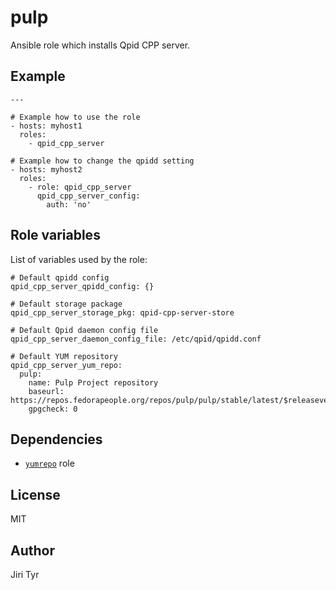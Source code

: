 pulp
====

Ansible role which installs Qpid CPP server.


Example
-------

```
---

# Example how to use the role
- hosts: myhost1
  roles:
    - qpid_cpp_server

# Example how to change the qpidd setting
- hosts: myhost2
  roles:
    - role: qpid_cpp_server
      qpid_cpp_server_config:
        auth: 'no'
```


Role variables
--------------

List of variables used by the role:

```
# Default qpidd config
qpid_cpp_server_qpidd_config: {}

# Default storage package
qpid_cpp_server_storage_pkg: qpid-cpp-server-store

# Default Qpid daemon config file
qpid_cpp_server_daemon_config_file: /etc/qpid/qpidd.conf

# Default YUM repository
qpid_cpp_server_yum_repo:
  pulp:
    name: Pulp Project repository
    baseurl: https://repos.fedorapeople.org/repos/pulp/pulp/stable/latest/$releasever/$basearch/
    gpgcheck: 0
```


Dependencies
------------

* [`yumrepo`](https://github.com/picotrading/ansible-yumrepo) role


License
-------

MIT


Author
------

Jiri Tyr
